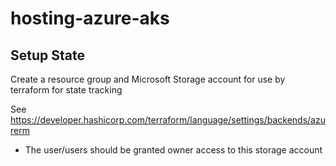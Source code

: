 # hosting-azure-aks

## Setup State

Create a resource group and Microsoft Storage account for use by terraform for state tracking

See https://developer.hashicorp.com/terraform/language/settings/backends/azurerm

* The user/users should be granted owner access to this storage account
